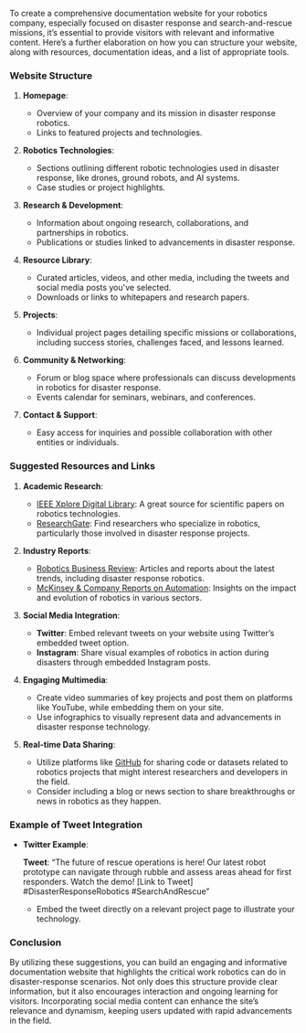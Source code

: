 To create a comprehensive documentation website for your robotics company, especially focused on disaster response and search-and-rescue missions, it’s essential to provide visitors with relevant and informative content. Here’s a further elaboration on how you can structure your website, along with resources, documentation ideas, and a list of appropriate tools. 

### Website Structure

1. **Homepage**: 
   - Overview of your company and its mission in disaster response robotics.
   - Links to featured projects and technologies.

2. **Robotics Technologies**:
   - Sections outlining different robotic technologies used in disaster response, like drones, ground robots, and AI systems.
   - Case studies or project highlights.

3. **Research & Development**:
   - Information about ongoing research, collaborations, and partnerships in robotics.
   - Publications or studies linked to advancements in disaster response.

4. **Resource Library**:
   - Curated articles, videos, and other media, including the tweets and social media posts you've selected.
   - Downloads or links to whitepapers and research papers.

5. **Projects**:
   - Individual project pages detailing specific missions or collaborations, including success stories, challenges faced, and lessons learned.

6. **Community & Networking**:
   - Forum or blog space where professionals can discuss developments in robotics for disaster response.
   - Events calendar for seminars, webinars, and conferences.

7. **Contact & Support**:
   - Easy access for inquiries and possible collaboration with other entities or individuals.

### Suggested Resources and Links

1. **Academic Research**:
   - [IEEE Xplore Digital Library](https://ieeexplore.ieee.org/): A great source for scientific papers on robotics technologies.
   - [ResearchGate](https://www.researchgate.net/): Find researchers who specialize in robotics, particularly those involved in disaster response projects.

2. **Industry Reports**:
   - [Robotics Business Review](https://www.roboticsbusinessreview.com/): Articles and reports about the latest trends, including disaster response robotics.
   - [McKinsey & Company Reports on Automation](https://www.mckinsey.com/industries/automotive-and-assembly/our-insights/the-future-of-robots-in-the-workplace): Insights on the impact and evolution of robotics in various sectors.

3. **Social Media Integration**:
   - **Twitter**: Embed relevant tweets on your website using Twitter’s embedded tweet option.
   - **Instagram**: Share visual examples of robotics in action during disasters through embedded Instagram posts.

4. **Engaging Multimedia**:
   - Create video summaries of key projects and post them on platforms like YouTube, while embedding them on your site.
   - Use infographics to visually represent data and advancements in disaster response technology.

5. **Real-time Data Sharing**:
   - Utilize platforms like [GitHub](https://github.com/) for sharing code or datasets related to robotics projects that might interest researchers and developers in the field.
   - Consider including a blog or news section to share breakthroughs or news in robotics as they happen.

### Example of Tweet Integration

- **Twitter Example**: 

   **Tweet**: “The future of rescue operations is here! Our latest robot prototype can navigate through rubble and assess areas ahead for first responders. Watch the demo! [Link to Tweet] #DisasterResponseRobotics #SearchAndRescue”
   
   - Embed the tweet directly on a relevant project page to illustrate your technology.

### Conclusion

By utilizing these suggestions, you can build an engaging and informative documentation website that highlights the critical work robotics can do in disaster-response scenarios. Not only does this structure provide clear information, but it also encourages interaction and ongoing learning for visitors.  Incorporating social media content can enhance the site’s relevance and dynamism, keeping users updated with rapid advancements in the field.
